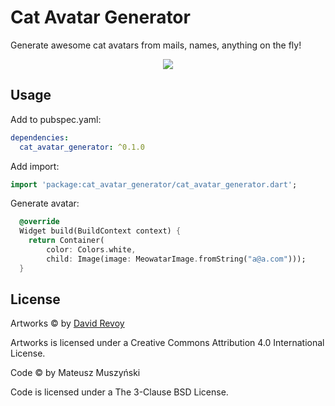 # Cat Avatar Generator

Generate awesome cat avatars from mails, names, anything on the fly!

<p align="center">
<img src="https://user-images.githubusercontent.com/5563731/103439379-b1394000-4c3c-11eb-8c9f-92ddfb7a2681.png"/>
</p>

## Usage

Add to pubspec.yaml:

```yaml
dependencies:
  cat_avatar_generator: ^0.1.0
```

Add import:
```dart
import 'package:cat_avatar_generator/cat_avatar_generator.dart';
```

Generate avatar:
```dart
  @override
  Widget build(BuildContext context) {
    return Container(
        color: Colors.white,
        child: Image(image: MeowatarImage.fromString("a@a.com")));
  }
```

## License

Artworks © by [David Revoy](https://www.davidrevoy.com/)

Artworks is licensed under a Creative Commons Attribution 4.0 International License.

Code © by Mateusz Muszyński

Code is licensed under a The 3-Clause BSD License.
